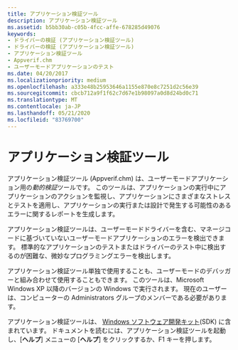 ```yaml
---
title: アプリケーション検証ツール
description: アプリケーション検証ツール
ms.assetid: b5bb30ab-c05b-4fcc-affe-678285d49076
keywords:
- ドライバーの検証 (アプリケーション検証ツール)
- ドライバーの検証 (アプリケーション検証ツール)
- アプリケーション検証ツール
- Appverif.chm
- ユーザーモードアプリケーションのテスト
ms.date: 04/20/2017
ms.localizationpriority: medium
ms.openlocfilehash: a333e48b25953646a1155e870e8c7251d2c56e39
ms.sourcegitcommit: cbcb712a9f1f62c7d67e1b98097a0d8d24bd0c71
ms.translationtype: MT
ms.contentlocale: ja-JP
ms.lasthandoff: 05/21/2020
ms.locfileid: "83769700"
---
```

# <a name="application-verifier"></a>アプリケーション検証ツール


アプリケーション検証ツール (Appverif.chm) は、ユーザーモードアプリケーション用の*動的検証*ツールです。 このツールは、アプリケーションの実行中にアプリケーションのアクションを監視し、アプリケーションにさまざまなストレスとテストを適用し、アプリケーションの実行または設計で発生する可能性のあるエラーに関するレポートを生成します。

アプリケーション検証ツールは、ユーザーモードドライバーを含む、マネージコードに基づいていないユーザーモードアプリケーションのエラーを検出できます。 標準的なアプリケーションのテストまたはドライバーのテスト中に検出するのが困難な、微妙なプログラミングエラーを検出します。

アプリケーション検証ツール単独で使用することも、ユーザーモードのデバッガーと組み合わせて使用することもできます。 このツールは、Microsoft Windows XP 以降のバージョンの Windows で実行されます。 現在のユーザーは、コンピューターの Administrators グループのメンバーである必要があります。

アプリケーション検証ツールは、 [Windows ソフトウェア開発キット](https://developer.microsoft.com/windows/downloads/windows-10-sdk/)(SDK) に含まれています。 ドキュメントを読むには、アプリケーション検証ツールを起動し、[**ヘルプ**] メニューの [**ヘルプ**] をクリックするか、F1 キーを押します。

 

 





